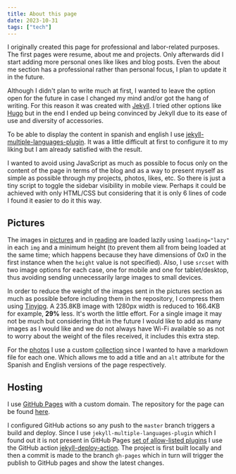 ```yaml
---
title: About this page
date: 2023-10-31
tags: ["tech"]
---
```


I originally created this page for professional and labor-related purposes. The first pages were resume, about me and projects. Only afterwards did I start adding more personal ones like likes and blog posts. Even the about me section has a professional rather than personal focus, I plan to update it in the future.

Although I didn't plan to write much at first, I wanted to leave the option open for the future in case I changed my mind and/or got the hang of writing. For this reason it was created with [Jekyll](https://jekyllrb.com/). I tried other options like [Hugo](https://gohugo.io/) but in the end I ended up being convinced by Jekyll due to its ease of use and diversity of accessories.

To be able to display the content in spanish and english I use [jekyll-multiple-languages-plugin](https://github.com/kurtsson/jekyll-multiple-languages-plugin). It was a little difficult at first to configure it to my liking but I am already satisfied with the result.

I wanted to avoid using JavaScript as much as possible to focus only on the content of the page in terms of the blog and as a way to present myself as simple as possible through my projects, photos, likes, etc. So there is just a tiny script to toggle the sidebar visibility in mobile view. Perhaps it could be achieved with only HTML/CSS but considering that it is only 6 lines of code I found it easier to do it this way.

## Pictures

The images in [pictures](/pictures) and in [reading](/reading) are loaded lazily using `loading="lazy"` in each `img` and a minimum height (to prevent them all from being loaded at the same time; which happens because they have dimensions of 0x0 in the first instance when the `height` value is not specified). Also, I use `srcset` with two image options for each case, one for mobile and one for tablet/desktop, thus avoiding sending unnecessarily large images to small devices.

In order to reduce the weight of the images sent in the pictures section as much as possible before including them in the repository, I compress them using [Tinyjpg](https://tinyjpg.com/). A 235.8KB image with 1280px width is reduced to 166.4KB for example, **29%** less. It's worth the little effort. For a single image it may not be much but considering that in the future I would like to add as many images as I would like and we do not always have Wi-Fi available so as not to worry about the weight of the files received, it includes this extra step.

For the [photos](/es/photos) I use a custom [collection](https://jekyllrb.com/docs/collections/) since I wanted to have a markdown file for each one. Which allows me to add a title and an `alt` attribute for the Spanish and English versions of the page respectively.

## Hosting

I use [GitHub Pages](https://pages.github.com/) with a custom domain. The repository for the page can be found [here](https://github.com/luz-ojeda/luz-ojeda.github.io).

I configured GitHub actions so any push to the `master` branch triggers a build and deploy. Since I use `jekyll-multiple-languages-plugin` which I found out it is not present in GitHub Pages [set of allow-listed plugins](https://pages.github.com/versions/) I use the GitHub action [jekyll-deploy-action](https://github.com/jeffreytse/jekyll-deploy-action). The project is first built locally and then a commit is made to the branch `gh-pages` which in turn will trigger the publish to GitHub pages and show the latest changes.
